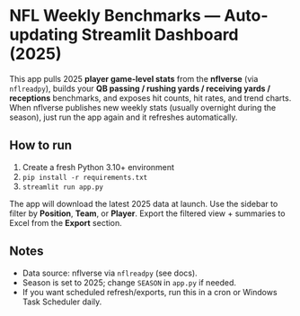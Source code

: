 # NFL Weekly Benchmarks — Auto-updating Streamlit Dashboard (2025)

This app pulls 2025 **player game-level stats** from the **nflverse** (via `nflreadpy`), builds your
**QB passing / rushing yards / receiving yards / receptions** benchmarks, and exposes hit counts,
hit rates, and trend charts. When nflverse publishes new weekly stats (usually overnight during the season),
just run the app again and it refreshes automatically.

## How to run
1) Create a fresh Python 3.10+ environment
2) `pip install -r requirements.txt`
3) `streamlit run app.py`

The app will download the latest 2025 data at launch. Use the sidebar to filter by **Position**, **Team**, or **Player**.
Export the filtered view + summaries to Excel from the **Export** section.

## Notes
- Data source: nflverse via `nflreadpy` (see docs).
- Season is set to 2025; change `SEASON` in `app.py` if needed.
- If you want scheduled refresh/exports, run this in a cron or Windows Task Scheduler daily.